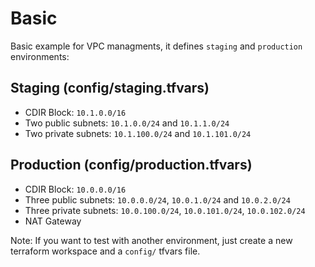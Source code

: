# Basic

Basic example for VPC managments, it defines `staging` and `production` environments:

## Staging (config/staging.tfvars)

- CDIR Block: `10.1.0.0/16`
- Two public subnets: `10.1.0.0/24` and `10.1.1.0/24`
- Two private subnets: `10.1.100.0/24` and `10.1.101.0/24`

## Production (config/production.tfvars)

- CDIR Block: `10.0.0.0/16`
- Three public subnets: `10.0.0.0/24`, `10.0.1.0/24` and `10.0.2.0/24`
- Three private subnets: `10.0.100.0/24`, `10.0.101.0/24`, `10.0.102.0/24`
- NAT Gateway

Note: If you want to test with another environment, just create a new terraform workspace and a `config/` tfvars file.
